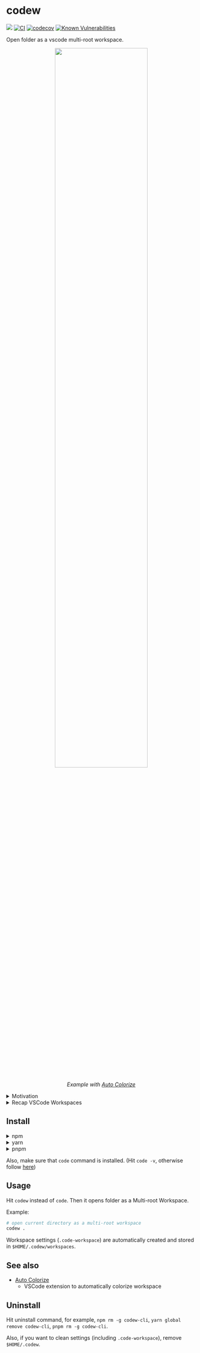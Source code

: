 # codew

<a href="https://www.npmjs.com/package/codew-cli"><img src="https://img.shields.io/npm/v/codew-cli"></a>
[![CI](https://github.com/bisquit/codew-cli/actions/workflows/ci.yml/badge.svg)](https://github.com/bisquit/codew-cli/actions/workflows/ci.yml)
[![codecov](https://codecov.io/gh/bisquit/codew-cli/branch/main/graph/badge.svg?token=MVivyKBgGR)](https://codecov.io/gh/bisquit/codew-cli)
[![Known Vulnerabilities](https://snyk.io/test/github/bisquit/codew-cli/badge.svg)](https://snyk.io/test/github/bisquit/codew-cli)

Open folder as a vscode multi-root workspace.

<div align="center">
  <img src="./assets/demo2.gif" width="70%" />
  <p><i>Example with <a href="https://marketplace.visualstudio.com/items?itemName=bisquit.vscode-auto-colorize">Auto Colorize</a></i></p>
</div>

<details>
<summary>Motivation</summary>

<br>

VSCode's workspace can keep its own settings such as themes, but they are stored in directory inside it if you open a directory via `code <folder>`.

Unlike other settings, themes are per-user preferences, which you don't want to include them in your repository.

You can avoid this to create seperate `.code-workspace` file (which is called `Multi-root Workspace`), though, where should it store? How can it be called easily?

This tool bypasses that work with `codew` command.

</details>

<details>
<summary>Recap VSCode Workspaces</summary>

<br>

VSCode opens folder as **Single-folder workspaces** if you opened with `code <folder>`. Against that, if you opened with `.code-workspace`, VSCode treats it as **Multi-root Workspace**.

One difference between them is **Where the settings are stored**. The former is stored within folder itself, and the latter is stored in standalone `.code-workspace` file.

See https://code.visualstudio.com/docs/editor/workspaces#_singlefolder-workspaces more details.

</details>

## Install

<details>
<summary>npm</summary>

<br>

```sh
npm i -g codew-cli
```

</details>

<details>
<summary>yarn</summary>

<br>

```sh
yarn global add codew-cli
```

</details>

<details>
<summary>pnpm</summary>

<br>

```sh
pnpm add -g codew-cli
```

</details>

Also, make sure that `code` command is installed. (Hit `code -v`, otherwise follow [here](https://code.visualstudio.com/docs/setup/mac#_launching-from-the-command-line))

## Usage

Hit `codew` instead of `code`. Then it opens folder as a Multi-root Workspace.

Example:

```sh
# open current directory as a multi-root workspace
codew .
```

Workspace settings (`.code-workspace`) are automatically created and stored in `$HOME/.codew/workspaces`.

## See also

- [Auto Colorize](https://marketplace.visualstudio.com/items?itemName=bisquit.vscode-auto-colorize)
  - VSCode extension to automatically colorize workspace

## Uninstall

Hit uninstall command, for example, `npm rm -g codew-cli`, `yarn global remove codew-cli`, `pnpm rm -g codew-cli`.

Also, if you want to clean settings (including `.code-workspace`), remove `$HOME/.codew`.
